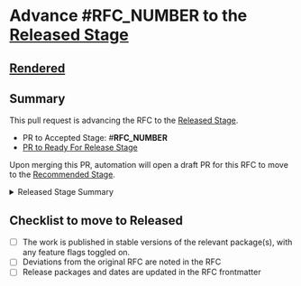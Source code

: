 # Advance #__RFC_NUMBER__ to the [Released Stage](https://github.com/emberjs/rfcs#released)

## [Rendered](__RFC_RENDERED_URL__)

## Summary

This pull request is advancing the RFC to the [Released Stage](https://github.com/emberjs/rfcs#released).

- PR to Accepted Stage: #__RFC_NUMBER__
- [PR to Ready For Release Stage](__READY_FOR_RELEASE_PR__)

Upon merging this PR, automation will open a draft PR for this RFC to move to the [Recommended Stage](https://github.com/emberjs/rfcs#recommended).

<details>
<summary>Released Stage Summary</summary>

The work is published. If it is codebase-related work, it is in a stable version of the relevant package(s). If there are any critical deviations from the original RFC, they are briefly noted at the top of the RFC.

If the work for an RFC is spread across multiple releases of Ember or other packages, the RFC is considered to be in the Released stage when all features are available in stable releases and those packages and versions are noted in the RFC frontmatter.

Ember's RFC process can be used for process and work plans that are not about code. Some examples include Roadmap RFCs, changes to the RFC process itself, and changes to learning resources. When such an RFC is a candidate for Released, the work should be shipped as described, and the result should presented to the team with the intent of gathering feedback about whether anything is missing. If there is agreement that the work is complete, the RFC may be marked "Released" and a date is provided instead of a version.

An RFC is moved into "Released" when the above is verified by consensus of the relevant team(s) via a PR to update the stage.
</details>

## Checklist to move to Released

- [ ] The work is published in stable versions of the relevant package(s), with any feature flags toggled on.
- [ ] Deviations from the original RFC are noted in the RFC
- [ ] Release packages and dates are updated in the RFC frontmatter
